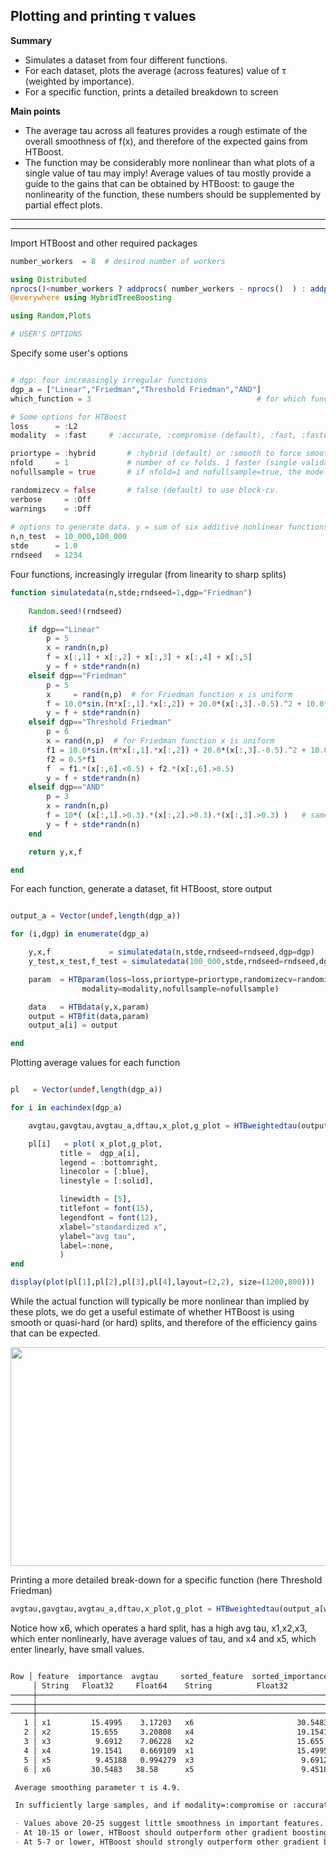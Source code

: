 ## Plotting and printing τ values 

**Summary**

- Simulates a dataset from four different functions.
- For each dataset, plots the average (across features) value of τ (weighted by importance).
- For a specific function, prints a detailed breakdown to screen   

**Main points**

- The average tau across all features provides a rough estimate of the overall smoothness of f(x),
  and therefore of the expected gains from HTBoost.
- The function may be considerably more nonlinear than what plots of a single value of tau may imply!
  Average values of tau mostly provide a guide to the gains that can be obtained by HTBoost:
  to gauge the nonlinearity of the function, these numbers should be supplemented by partial effect plots. 

---
---

Import HTBoost and other required packages

```julia
number_workers  = 8  # desired number of workers

using Distributed
nprocs()<number_workers ? addprocs( number_workers - nprocs()  ) : addprocs(0)
@everywhere using HybridTreeBoosting

using Random,Plots 

# USER'S OPTIONS 

```

Specify some user's options
```julia

# dgp: four increasingly irregular functions
dgp_a = ["Linear","Friedman","Threshold Friedman","AND"] 
which_function = 3                                     # for which function to print detailed break-down 

# Some options for HTBoost
loss      = :L2         
modality  = :fast     # :accurate, :compromise (default), :fast, :fastest 

priortype = :hybrid       # :hybrid (default) or :smooth to force smoothness 
nfold     = 1             # number of cv folds. 1 faster (single validation sets), default 4 is slower, but more accurate.
nofullsample = true       # if nfold=1 and nofullsample=true, the model is not re-fitted on the full sample after validation of the number of trees

randomizecv = false       # false (default) to use block-cv. 
verbose     = :Off
warnings    = :Off
 
# options to generate data. y = sum of six additive nonlinear functions + Gaussian noise.
n,n_test  = 10_000,100_000
stde      = 1.0
rndseed   = 1234

```

Four functions, increasingly irregular (from linearity to sharp splits)

```julia 
function simulatedata(n,stde;rndseed=1,dgp="Friedman")
    
    Random.seed!(rndseed)

    if dgp=="Linear"
        p = 5
        x = randn(n,p)
        f = x[:,1] + x[:,2] + x[:,3] + x[:,4] + x[:,5]
        y = f + stde*randn(n)   
    elseif dgp=="Friedman"
        p = 5
        x     = rand(n,p)  # for Friedman function x is uniform
        f = 10.0*sin.(π*x[:,1].*x[:,2]) + 20.0*(x[:,3].-0.5).^2 + 10.0*x[:,4] + 5.0*x[:,5]
        y = f + stde*randn(n)
    elseif dgp=="Threshold Friedman"
        p = 6
        x = rand(n,p)  # for Friedman function x is uniform
        f1 = 10.0*sin.(π*x[:,1].*x[:,2]) + 20.0*(x[:,3].-0.5).^2 + 10.0*x[:,4] + 5.0*x[:,5]
        f2 = 0.5*f1
        f  = f1.*(x[:,6].<0.5) + f2.*(x[:,6].>0.5)
        y = f + stde*randn(n)
    elseif dgp=="AND"
        p = 3
        x = randn(n,p)
        f = 10*( (x[:,1].>0.3).*(x[:,2].>0.3).*(x[:,3].>0.3) )   # same threshold: symmetric trees outperform     
        y = f + stde*randn(n) 
    end 

    return y,x,f 

end 

```

For each function, generate a dataset, fit HTBoost, store output

```julia 

output_a = Vector(undef,length(dgp_a))

for (i,dgp) in enumerate(dgp_a)

    y,x,f             = simulatedata(n,stde,rndseed=rndseed,dgp=dgp)
    y_test,x_test,f_test = simulatedata(100_000,stde,rndseed=rndseed,dgp=dgp)

    param  = HTBparam(loss=loss,priortype=priortype,randomizecv=randomizecv,nfold=nfold,verbose=verbose,warnings=warnings,
                modality=modality,nofullsample=nofullsample)

    data   = HTBdata(y,x,param)
    output = HTBfit(data,param)
    output_a[i] = output

end

```

Plotting average values for each function

```julia

pl   = Vector(undef,length(dgp_a))

for i in eachindex(dgp_a)

    avgtau,gavgtau,avgtau_a,dftau,x_plot,g_plot = HTBweightedtau(output_a[i],data,verbose=false,best_model=false);

    pl[i]   = plot( x_plot,g_plot,
           title =  dgp_a[i],
           legend = :bottomright,
           linecolor = [:blue],
           linestyle = [:solid],

           linewidth = [5],
           titlefont = font(15),
           legendfont = font(12),
           xlabel="standardized x",
           ylabel="avg tau",
           label=:none,
           )           
end

display(plot(pl[1],pl[2],pl[3],pl[4],layout=(2,2), size=(1200,800)))  

```

While the actual function will typically be more nonlinear than implied by these plots, we do get a useful estimate of whether HTBoost is using smooth or quasi-hard (or hard) splits, and therefore of the efficiency gains that can be expected. 

<img src="../assets/tau values.png" width="600" height="350">


Printing a more detailed break-down for a specific function (here Threshold Friedman)

```julia
avgtau,gavgtau,avgtau_a,dftau,x_plot,g_plot = HTBweightedtau(output_a[which_function],data_a[which_function],verbose=true,best_model=false);
```
Notice how x6, which operates a hard split, has a high avg tau, x1,x2,x3, which enter nonlinearly, have average values of tau, and x4 and x5, which enter linearly, have small values.

```markdown

Row │ feature  importance  avgtau     sorted_feature  sorted_importance  sorted_avgtau 
     │ String   Float32     Float64    String          Float32            Float64       
─────┼──────────────────────────────────────────────────────────────────────────────────
─────┼──────────────────────────────────────────────────────────────────────────────────
─────┼──────────────────────────────────────────────────────────────────────────────────
   1 │ x1         15.4995    3.17203   x6                       30.5483       38.58
   2 │ x2         15.655     3.20808   x4                       19.1541        0.669109
   3 │ x3          9.6912    7.06228   x2                       15.655         3.20808
   4 │ x4         19.1541    0.669109  x1                       15.4995        3.17203
   5 │ x5          9.45188   0.994279  x3                        9.6912        7.06228
   6 │ x6         30.5483   38.58      x5                        9.45188       0.994279

 Average smoothing parameter τ is 4.9.

 In sufficiently large samples, and if modality=:compromise or :accurate

 - Values above 20-25 suggest little smoothness in important features. HTBoost's performance may slightly outperform or slightly underperform other gradient boosting machines.
 - At 10-15 or lower, HTBoost should outperform other gradient boosting machines, or at least be worth including in an ensemble.
 - At 5-7 or lower, HTBoost should strongly outperform other gradient boosting machines.

```